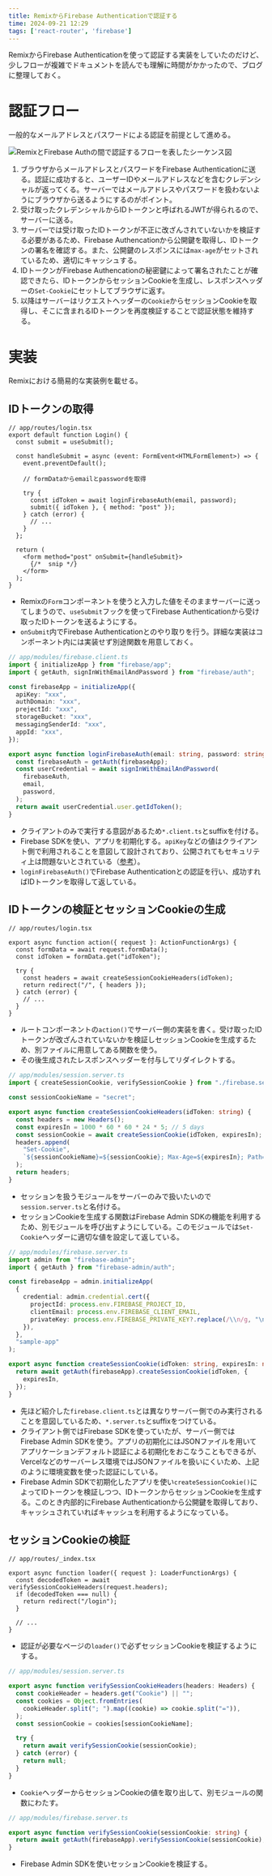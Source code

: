 ```yaml
---
title: RemixからFirebase Authenticationで認証する
time: 2024-09-21 12:29
tags: ['react-router', 'firebase']
---
```


RemixからFirebase Authenticationを使って認証する実装をしていたのだけど、少しフローが複雑でドキュメントを読んでも理解に時間がかかったので、ブログに整理しておく。

# 認証フロー
一般的なメールアドレスとパスワードによる認証を前提として進める。

![RemixとFirebase Authの間で認証するフローを表したシーケンス図](/posts/546/remix-and-firebase-auth.svg)

1. ブラウザからメールアドレスとパスワードをFirebase Authenticationに送る。認証に成功すると、ユーザーIDやメールアドレスなどを含むクレデンシャルが返ってくる。サーバーではメールアドレスやパスワードを扱わないようにブラウザから送るようにするのがポイント。
1. 受け取ったクレデンシャルからIDトークンと呼ばれるJWTが得られるので、サーバーに送る。
1. サーバーでは受け取ったIDトークンが不正に改ざんされていないかを検証する必要があるため、Firebase Authencationから公開鍵を取得し、IDトークンの署名を確認する。また、公開鍵のレスポンスには`max-age`がセットされているため、適切にキャッシュする。
1. IDトークンがFirebase Authencationの秘密鍵によって署名されたことが確認できたら、IDトークンからセッションCookieを生成し、レスポンスヘッダーの`Set-Cookie`にセットしてブラウザに返す。
1. 以降はサーバーはリクエストヘッダーの`Cookie`からセッションCookieを取得し、そこに含まれるIDトークンを再度検証することで認証状態を維持する。

# 実装
Remixにおける簡易的な実装例を載せる。

## IDトークンの取得

```tsx
// app/routes/login.tsx
export default function Login() {
  const submit = useSubmit();

  const handleSubmit = async (event: FormEvent<HTMLFormElement>) => {
    event.preventDefault();

    // formDataからemailとpasswordを取得

    try {
      const idToken = await loginFirebaseAuth(email, password);
      submit({ idToken }, { method: "post" });
    } catch (error) {
      // ...
    }
  };

  return (
    <form method="post" onSubmit={handleSubmit}>
      {/*  snip */}
    </form>
  );
}
```

- Remixの`Form`コンポーネントを使うと入力した値をそのままサーバーに送ってしまうので、`useSubmit`フックを使ってFirebase Authenticationから受け取ったIDトークンを送るようにする。
- `onSubmit`内でFirebase Authenticationとのやり取りを行う。詳細な実装はコンポーネント内には実装せず別途関数を用意しておく。

```ts
// app/modules/firebase.client.ts
import { initializeApp } from "firebase/app";
import { getAuth, signInWithEmailAndPassword } from "firebase/auth";

const firebaseApp = initializeApp({
  apiKey: "xxx",
  authDomain: "xxx",
  prejectId: "xxx",
  storageBucket: "xxx",
  messagingSenderId: "xxx",
  appId: "xxx",
});

export async function loginFirebaseAuth(email: string, password: string) {
  const firebaseAuth = getAuth(firebaseApp);
  const userCredential = await signInWithEmailAndPassword(
    firebaseAuth,
    email,
    password,
  );
  return await userCredential.user.getIdToken();
}
```

- クライアントのみで実行する意図があるため`*.client.ts`とsuffixを付ける。
- Firebase SDKを使い、アプリを初期化する。`apiKey`などの値はクライアント側で利用されることを意図して設計されており、公開されてもセキュリティ上は問題ないとされている（[参考](https://firebase.google.com/docs/projects/api-keys)）。
- `loginFirebaseAuth()`でFirebase Authenticationとの認証を行い、成功すればIDトークンを取得して返している。

## IDトークンの検証とセッションCookieの生成

```tsx
// app/routes/login.tsx

export async function action({ request }: ActionFunctionArgs) {
  const formData = await request.formData();
  const idToken = formData.get("idToken");

  try {
    const headers = await createSessionCookieHeaders(idToken);
    return redirect("/", { headers });
  } catch (error) {
    // ...
  }
}
```

- ルートコンポーネントの`action()`でサーバー側の実装を書く。受け取ったIDトークンが改ざんされていないかを検証しセッションCookieを生成するため、別ファイルに用意してある関数を使う。
- その後生成されたレスポンスヘッダーを付与してリダイレクトする。


```ts
// app/modules/session.server.ts
import { createSessionCookie, verifySessionCookie } from "./firebase.server";

const sessionCookieName = "secret";

export async function createSessionCookieHeaders(idToken: string) {
  const headers = new Headers();
  const expiresIn = 1000 * 60 * 60 * 24 * 5; // 5 days
  const sessionCookie = await createSessionCookie(idToken, expiresIn);
  headers.append(
    "Set-Cookie",
    `${sessionCookieName}=${sessionCookie}; Max-Age=${expiresIn}; Path=/; HttpOnly; Secure; SameSite=Strict`,
  );
  return headers;
}
```

- セッションを扱うモジュールをサーバーのみで扱いたいので`session.server.ts`と名付ける。
- セッションCookieを生成する関数はFirebase Admin SDKの機能を利用するため、別モジュールを呼び出すようにしている。このモジュールでは`Set-Cookie`ヘッダーに適切な値を設定して返している。

```ts
// app/modules/firebase.server.ts
import admin from "firebase-admin";
import { getAuth } from "firebase-admin/auth";

const firebaseApp = admin.initializeApp(
  {
    credential: admin.credential.cert({
      projectId: process.env.FIREBASE_PROJECT_ID,
      clientEmail: process.env.FIREBASE_CLIENT_EMAIL,
      privateKey: process.env.FIREBASE_PRIVATE_KEY?.replace(/\\n/g, "\n"),
    }),
  },
  "sample-app"
);

export async function createSessionCookie(idToken: string, expiresIn: number) {
  return await getAuth(firebaseApp).createSessionCookie(idToken, {
    expiresIn,
  });
}
```

- 先ほど紹介した`firebase.client.ts`とは異なりサーバー側でのみ実行されることを意図しているため、`*.server.ts`とsuffixをつけている。
- クライアント側ではFirebase SDKを使っていたが、サーバー側ではFirebase Admin SDKを使う。アプリの初期化にはJSONファイルを用いてアプリケーションデフォルト認証による初期化をおこなうこともできるが、Vercelなどのサーバーレス環境ではJSONファイルを扱いにくいため、上記のように環境変数を使った認証にしている。
- Firebase Admin SDKで初期化したアプリを使い`createSessionCookie()`によってIDトークンを検証しつつ、IDトークンからセッションCookieを生成する。このとき内部的にFirebase Authenticationから公開鍵を取得しており、キャッシュされていればキャッシュを利用するようになっている。

## セッションCookieの検証

```tsx
// app/routes/_index.tsx

export async function loader({ request }: LoaderFunctionArgs) {
  const decodedToken = await verifySessionCookieHeaders(request.headers);
  if (decodedToken === null) {
    return redirect("/login");
  }

  // ...
}
```

- 認証が必要なページの`loader()`で必ずセッションCookieを検証するようにする。

```ts
// app/modules/session.server.ts

export async function verifySessionCookieHeaders(headers: Headers) {
  const cookieHeader = headers.get("Cookie") || "";
  const cookies = Object.fromEntries(
    cookieHeader.split("; ").map((cookie) => cookie.split("=")),
  );
  const sessionCookie = cookies[sessionCookieName];

  try {
    return await verifySessionCookie(sessionCookie);
  } catch (error) {
    return null;
  }
}
```

- `Cookie`ヘッダーからセッションCookieの値を取り出して、別モジュールの関数にわたす。

```ts
// app/modules/firebase.server.ts

export async function verifySessionCookie(sessionCookie: string) {
  return await getAuth(firebaseApp).verifySessionCookie(sessionCookie);
}
```

- Firebase Admin SDKを使いセッションCookieを検証する。
